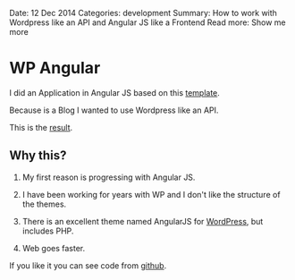 Date: 12 Dec 2014
Categories: development
Summary: How to work with Wordpress like an API and Angular JS like a Frontend
Read more: Show me more

# WP Angular

I did an Application in Angular JS based on this [template][template].

Because is a Blog I wanted to use Wordpress like an API.

This is the [result][wp_angular_demo].

## Why this?

1) My first reason is progressing with Angular JS.

2) I have been working for years with WP and I don't like the structure of the themes.

3) There is an excellent theme named AngularJS for [WordPress][wp_angular_theme], but includes PHP.

4) Web goes faster.

If you like it you can see code from [github][github_wp_angular].

[template]:http://startbootstrap.com/template-overviews/clean-blog/
[wp_angular_theme]:https://wordpress.org/plugins/angularjs-for-wp/
[wp_angular_demo]:http://wpangular.bdunk.com/#/home
[github_wp_angular]:https://github.com/monchopena/wp-angular